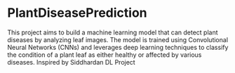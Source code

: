# PlantDiseasePrediction
This project aims to build a machine learning model that can detect plant diseases by analyzing leaf images. The model is trained using Convolutional Neural Networks (CNNs) and leverages deep learning techniques to classify the condition of a plant leaf as either healthy or affected by various diseases.
Inspired by Siddhardan DL Project
